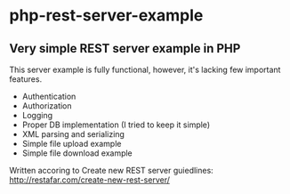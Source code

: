 # php-rest-server-example
## Very simple REST server example in PHP

This server example is fully functional, however, it's lacking few important features.
 - Authentication
 - Authorization
 - Logging
 - Proper DB implementation (I tried to keep it simple)
 - XML parsing and serializing
 - Simple file upload example
 - Simple file download example

Written accoring to Create new REST server guiedlines: http://restafar.com/create-new-rest-server/
 



